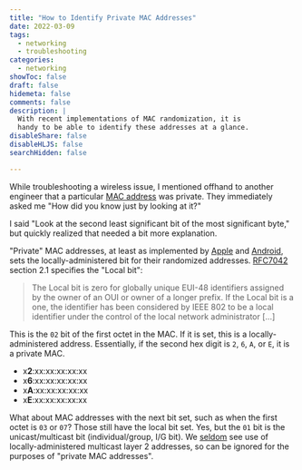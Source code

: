 ```yaml
---
title: "How to Identify Private MAC Addresses"
date: 2022-03-09
tags:
  - networking
  - troubleshooting
categories:
  - networking
showToc: false
draft: false
hidemeta: false
comments: false
description: |
  With recent implementations of MAC randomization, it is
  handy to be able to identify these addresses at a glance.
disableShare: false
disableHLJS: false
searchHidden: false

---
```


While troubleshooting a wireless issue, I mentioned offhand to another
engineer that a particular [MAC address][mac] was private.  They
immediately asked me "How did you know just by looking at it?"

I said "Look at the second least significant bit of the most significant
byte," but quickly realized that needed a bit more explanation.

"Private" MAC addresses, at least as implemented by [Apple][apple]
and [Android][android], sets the locally-administered bit for their
randomized addresses.  [RFC7042][rfc7042] section 2.1 specifies the
"Local bit":

> The Local bit is zero for globally unique EUI-48 identifiers assigned
> by the owner of an OUI or owner of a longer prefix.  If the Local
> bit is a one, the identifier has been considered by IEEE 802 to be a
> local identifier under the control of the local network administrator
> [...]

This is the `02` bit of the first octet in the MAC.  If it is set, this
is a locally-administered address.  Essentially, if the second hex digit
is `2`, `6`, `A`, or `E`, it is a private MAC.

- x**2**:xx:xx:xx:xx:xx
- x**6**:xx:xx:xx:xx:xx
- x**A**:xx:xx:xx:xx:xx
- x**E**:xx:xx:xx:xx:xx

What about MAC addresses with the next bit set, such as when the first
octet is `03` or `07`?  Those still have the local bit set.  Yes,
but the `01` bit is the unicast/multicast bit (individual/group, I/G
bit).  We [seldom][rfc2464] see use of locally-administered multicast
layer 2 addresses, so can be ignored for the purposes of "private MAC
addresses".

[mac]: https://en.wikipedia.org/wiki/MAC_address
[apple]: https://support.apple.com/en-us/HT211227
[android]: https://source.android.com/devices/tech/connect/wifi-mac-randomization
[rfc7042]: https://www.rfc-editor.org/rfc/rfc7042.html#section-2.1
[rfc2464]: https://www.rfc-editor.org/rfc/rfc2464.html#section-7
